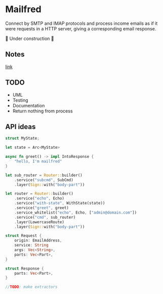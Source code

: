 # Mailfred

Connect by SMTP and IMAP protocols and process income emails as if it were requests in a HTTP server,
giving a corresponding email response.

:construction: Under construction :construction:

## Notes
[link](https://support.google.com/accounts/answer/185833)

## TODO
- UML
- Testing
- Documentation
- Return nothing from process

## API ideas
```rust
struct MyState;

let state = Arc<MyState>

async fn greet() -> impl IntoResponse {
    "hello, I'm mailfred"
}

let sub_router = Router::builder()
    .service("subcmd", SubCmd)
    .layer(Sign::with("body-part"))

let router = Router::builder()
    .service("echo", Echo)
    .service("with-state", WithState(state))
    .service("greet", greet)
    .service_whitelist("echo", Echo, ["admin@domain.com"])
    .service("cmd", sub_router)
    .layer(LowercaseRoute)
    .layer(Sign::with("body-part"))

struct Request {
    origin: EmailAddress,
    service: String
    args: Vec<String>,
    parts: Vec<Part>,
}

struct Response {
    parts: Vec<Part>,
}

//TODO: make extractors
```
